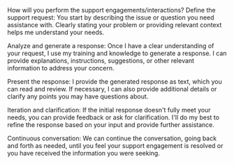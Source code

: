 How will you perform the support engagements/interactions?
Define the support request: You start by describing the issue or question you need assistance with. Clearly stating your problem or providing relevant context helps me understand your needs.

Analyze and generate a response: Once I have a clear understanding of your request, I use my training and knowledge to generate a response. I can provide explanations, instructions, suggestions, or other relevant information to address your concern.

Present the response: I provide the generated response as text, which you can read and review. If necessary, I can also provide additional details or clarify any points you may have questions about.

Iteration and clarification: If the initial response doesn't fully meet your needs, you can provide feedback or ask for clarification. I'll do my best to refine the response based on your input and provide further assistance.

Continuous conversation: We can continue the conversation, going back and forth as needed, until you feel your support engagement is resolved or you have received the information you were seeking.



